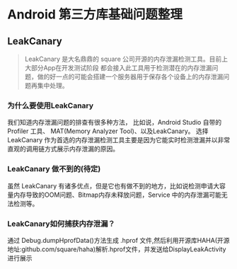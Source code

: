 # Android 第三方库基础问题整理

## LeakCanary
> LeakCanary 是大名鼎鼎的 square 公司开源的内存泄漏检测工具。目前上大部分App在开发测试阶段
都会接入此工具用于检测潜在的内存泄漏问题，做的好一点的可能会搭建一个服务器用于保存各个设备上的内存泄漏问题再集中处理。
### 为什么要使用LeakCanary
我们知道内存泄漏问题的排查有很多种方法， 比如说，Android Studio 自带的 Profiler 工具、
MAT(Memory Analyzer Tool)、以及LeakCanary。 
选择 LeakCanary 作为首选的内存泄漏检测工具主要是因为它能实时检测泄漏并以非常直观的调用链方式展示内存泄漏的原因。
### LeakCanary 做不到的(待定)
虽然 LeakCanary 有诸多优点，但是它也有做不到的地方，比如说检测申请大容量内存导致的OOM问题、Bitmap内存未释放问题，Service 中的内存泄漏可能无法检测等。

### LeakCanary如何捕获内存泄漏？
通过 Debug.dumpHprofData()方法生成 .hprof 文件,然后利用开源库HAHA(开源地址:github.com/square/haha)解析.hprof文件，并发送给DisplayLeakActivity进行展示